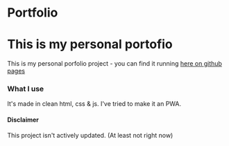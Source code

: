 # Portfolio
This is my personal portofio
======

This is my personal porfolio project - you can find it running [here on github pages](https://szymon-polaczy.github.io/Portfolio/build/ "My running website")

### What I use

It's made in clean html, css & js. I've tried to make it an PWA. 


#### Disclaimer

This project isn't actively updated. (At least not right now)
